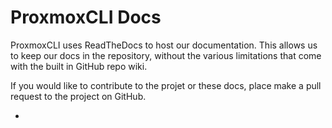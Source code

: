 # ProxmoxCLI Docs

ProxmoxCLI uses ReadTheDocs to host our documentation.  This allows us to keep our docs in the repository, without the various limitations that come with the built in GitHub repo wiki.

If you would like to contribute to the projet or these docs, place make a pull request to the project on GitHub.

* 

